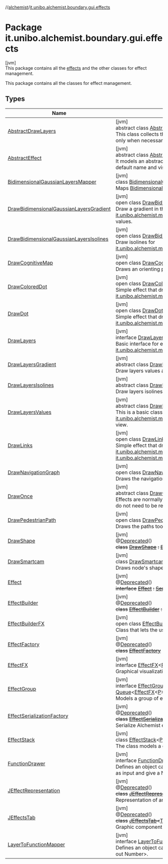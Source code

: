 //[alchemist](../../index.md)/[it.unibo.alchemist.boundary.gui.effects](index.md)

# Package it.unibo.alchemist.boundary.gui.effects

[jvm]\
This package contains all the [effects](-effect-f-x/index.md) and the other classes for effect management.

This package contains all the classes for effect management.

## Types

| Name | Summary |
|---|---|
| [AbstractDrawLayers](-abstract-draw-layers/index.md) | [jvm]<br>abstract class [AbstractDrawLayers](-abstract-draw-layers/index.md) : [DrawOnce](-draw-once/index.md), [DrawLayers](-draw-layers/index.md)<br>This class collects the following responsibilities: - it manages to draw layers only when necessary (as the apply method will be called for every node). |
| [AbstractEffect](-abstract-effect/index.md) | [jvm]<br>abstract class [AbstractEffect](-abstract-effect/index.md)<[P](-abstract-effect/index.md) : [Position2D](../it.unibo.alchemist.model.interfaces/-position2-d/index.md)<out [P](../it.unibo.alchemist.boundary.gui.effects.json/-effect-group-adapter/index.md)>?> : [EffectFX](-effect-f-x/index.md)<[P](../it.unibo.alchemist.boundary.gui.effects.json/-effect-group-adapter/index.md)> <br>It models an abstract implementation of the [effect](-effect-f-x/index.md) interface, implementing default name and visibility properties. |
| [BidimensionalGaussianLayersMapper](-bidimensional-gaussian-layers-mapper/index.md) | [jvm]<br>class [BidimensionalGaussianLayersMapper](-bidimensional-gaussian-layers-mapper/index.md) : [LayerToFunctionMapper](-layer-to-function-mapper/index.md)<br>Maps [BidimensionalGaussianLayer](../it.unibo.alchemist.model.implementations.layers/-bidimensional-gaussian-layer/index.md)s, it ignores any other layer. |
| [DrawBidimensionalGaussianLayersGradient](-draw-bidimensional-gaussian-layers-gradient/index.md) | [jvm]<br>open class [DrawBidimensionalGaussianLayersGradient](-draw-bidimensional-gaussian-layers-gradient/index.md) : [DrawLayersGradient](-draw-layers-gradient/index.md)<br>Draw a gradient in the background of the gui for [it.unibo.alchemist.model.implementations.layers.BidimensionalGaussianLayer](../it.unibo.alchemist.model.implementations.layers/-bidimensional-gaussian-layer/index.md)s values. |
| [DrawBidimensionalGaussianLayersIsolines](-draw-bidimensional-gaussian-layers-isolines/index.md) | [jvm]<br>open class [DrawBidimensionalGaussianLayersIsolines](-draw-bidimensional-gaussian-layers-isolines/index.md) : [DrawLayersIsolines](-draw-layers-isolines/index.md)<br>Draw isolines for [it.unibo.alchemist.model.implementations.layers.BidimensionalGaussianLayer](../it.unibo.alchemist.model.implementations.layers/-bidimensional-gaussian-layer/index.md)s. |
| [DrawCognitiveMap](-draw-cognitive-map/index.md) | [jvm]<br>open class [DrawCognitiveMap](-draw-cognitive-map/index.md) : [DrawOnce](-draw-once/index.md)<br>Draws an orienting pedestrian' cognitive map. |
| [DrawColoredDot](-draw-colored-dot/index.md) | [jvm]<br>open class [DrawColoredDot](-draw-colored-dot/index.md)<[P](-draw-colored-dot/index.md) : [Position2D](../it.unibo.alchemist.model.interfaces/-position2-d/index.md)<out [P](../it.unibo.alchemist.boundary.gui.effects.json/-effect-group-adapter/index.md)>?> : [DrawDot](-draw-dot/index.md)<[P](../it.unibo.alchemist.boundary.gui.effects.json/-effect-group-adapter/index.md)> <br>Simple effect that draws a colored dot for each [it.unibo.alchemist.model.interfaces.Node](../it.unibo.alchemist.model.interfaces/-node/index.md). |
| [DrawDot](-draw-dot/index.md) | [jvm]<br>open class [DrawDot](-draw-dot/index.md)<[P](-draw-dot/index.md) : [Position2D](../it.unibo.alchemist.model.interfaces/-position2-d/index.md)<out [P](../it.unibo.alchemist.boundary.gui.effects.json/-effect-group-adapter/index.md)>?> : [AbstractEffect](-abstract-effect/index.md)<[P](../it.unibo.alchemist.boundary.gui.effects.json/-effect-group-adapter/index.md)> <br>Simple effect that draws a black dot for each [it.unibo.alchemist.model.interfaces.Node](../it.unibo.alchemist.model.interfaces/-node/index.md). |
| [DrawLayers](-draw-layers/index.md) | [jvm]<br>interface [DrawLayers](-draw-layers/index.md) : [Effect](-effect/index.md)<br>Basic interface for every effect that draws something related to [it.unibo.alchemist.model.interfaces.Layer](../it.unibo.alchemist.model.interfaces/-layer/index.md)s. |
| [DrawLayersGradient](-draw-layers-gradient/index.md) | [jvm]<br>abstract class [DrawLayersGradient](-draw-layers-gradient/index.md) : [DrawLayersValues](-draw-layers-values/index.md)<br>Draw layers values as background in the gui. |
| [DrawLayersIsolines](-draw-layers-isolines/index.md) | [jvm]<br>abstract class [DrawLayersIsolines](-draw-layers-isolines/index.md) : [DrawLayersValues](-draw-layers-values/index.md)<br>Draw layers isolines. |
| [DrawLayersValues](-draw-layers-values/index.md) | [jvm]<br>abstract class [DrawLayersValues](-draw-layers-values/index.md) : [AbstractDrawLayers](-abstract-draw-layers/index.md), [FunctionDrawer](-function-drawer/index.md)<br>This is a basic class for all the effects meant to draw [it.unibo.alchemist.model.interfaces.Layer](../it.unibo.alchemist.model.interfaces/-layer/index.md)s values in different points of the view. |
| [DrawLinks](-draw-links/index.md) | [jvm]<br>open class [DrawLinks](-draw-links/index.md)<[P](-draw-links/index.md) : [Position2D](../it.unibo.alchemist.model.interfaces/-position2-d/index.md)<out [P](../it.unibo.alchemist.boundary.gui.effects.json/-effect-group-adapter/index.md)>?> : [AbstractEffect](-abstract-effect/index.md)<[P](../it.unibo.alchemist.boundary.gui.effects.json/-effect-group-adapter/index.md)> <br>Simple effect that draws a black line for each [it.unibo.alchemist.model.interfaces.Node](../it.unibo.alchemist.model.interfaces/-node/index.md) in a [it.unibo.alchemist.model.interfaces.Neighborhood](../it.unibo.alchemist.model.interfaces/-neighborhood/index.md). |
| [DrawNavigationGraph](-draw-navigation-graph/index.md) | [jvm]<br>open class [DrawNavigationGraph](-draw-navigation-graph/index.md) : [DrawOnce](-draw-once/index.md)<br>Draws the navigation graph of an [ImageEnvironmentWithGraph](../it.unibo.alchemist.model.implementations.environments/-image-environment-with-graph/index.md). |
| [DrawOnce](-draw-once/index.md) | [jvm]<br>abstract class [DrawOnce](-draw-once/index.md) : [Effect](-effect/index.md)<br>Effects are normally applied for each node, this is a base class for effects that do not need to be redrawn for each node. |
| [DrawPedestrianPath](-draw-pedestrian-path/index.md) | [jvm]<br>open class [DrawPedestrianPath](-draw-pedestrian-path/index.md) : [DrawOnce](-draw-once/index.md)<br>Draws the paths took by pedestrians. |
| [DrawShape](-draw-shape/index.md) | [jvm]<br>@[Deprecated](https://docs.oracle.com/javase/8/docs/api/java/lang/Deprecated.html)()<br>~~class~~ [~~DrawShape~~](-draw-shape/index.md) ~~:~~ [~~Effect~~](-effect/index.md) |
| [DrawSmartcam](-draw-smartcam/index.md) | [jvm]<br>class [DrawSmartcam](-draw-smartcam/index.md) : [Effect](-effect/index.md)<br>Draws node's shapes and cameras' fields of view. |
| [Effect](-effect/index.md) | [jvm]<br>@[Deprecated](https://docs.oracle.com/javase/8/docs/api/java/lang/Deprecated.html)()<br>~~interface~~ [~~Effect~~](-effect/index.md) ~~:~~ [~~Serializable~~](https://docs.oracle.com/javase/8/docs/api/java/io/Serializable.html) |
| [EffectBuilder](-effect-builder/index.md) | [jvm]<br>@[Deprecated](https://docs.oracle.com/javase/8/docs/api/java/lang/Deprecated.html)()<br>~~class~~ [~~EffectBuilder~~](-effect-builder/index.md) ~~:~~ [~~JFrame~~](https://docs.oracle.com/javase/8/docs/api/javax/swing/JFrame.html)~~,~~ [~~ActionListener~~](https://docs.oracle.com/javase/8/docs/api/java/awt/event/ActionListener.html) |
| [EffectBuilderFX](-effect-builder-f-x/index.md) | [jvm]<br>open class [EffectBuilderFX](-effect-builder-f-x/index.md)<br>Class that lets the user choose the effect from all it can find. |
| [EffectFactory](-effect-factory/index.md) | [jvm]<br>@[Deprecated](https://docs.oracle.com/javase/8/docs/api/java/lang/Deprecated.html)()<br>~~class~~ [~~EffectFactory~~](-effect-factory/index.md) |
| [EffectFX](-effect-f-x/index.md) | [jvm]<br>interface [EffectFX](-effect-f-x/index.md)<[P](-effect-f-x/index.md) : [Position2D](../it.unibo.alchemist.model.interfaces/-position2-d/index.md)<out [P](../it.unibo.alchemist.boundary.gui.effects.json/-effect-group-adapter/index.md)>?> : [Serializable](https://docs.oracle.com/javase/8/docs/api/java/io/Serializable.html)<br>Graphical visualization of something happening in the environment. |
| [EffectGroup](-effect-group/index.md) | [jvm]<br>interface [EffectGroup](-effect-group/index.md)<[P](-effect-group/index.md) : [Position2D](../it.unibo.alchemist.model.interfaces/-position2-d/index.md)<out [P](../it.unibo.alchemist.boundary.gui.effects.json/-effect-group-adapter/index.md)>?> : [Serializable](https://docs.oracle.com/javase/8/docs/api/java/io/Serializable.html), [Queue](https://docs.oracle.com/javase/8/docs/api/java/util/Queue.html)<[EffectFX](-effect-f-x/index.md)<[P](../it.unibo.alchemist.boundary.gui.effects.json/-effect-group-adapter/index.md)>> , [EffectFX](-effect-f-x/index.md)<[P](../it.unibo.alchemist.boundary.gui.effects.json/-effect-group-adapter/index.md)> <br>Models a group of effects. |
| [EffectSerializationFactory](-effect-serialization-factory/index.md) | [jvm]<br>@[Deprecated](https://docs.oracle.com/javase/8/docs/api/java/lang/Deprecated.html)()<br>~~class~~ [~~EffectSerializationFactory~~](-effect-serialization-factory/index.md)<br>Serialize Alchemist effects from/to file in human readable format. |
| [EffectStack](-effect-stack/index.md) | [jvm]<br>class [EffectStack](-effect-stack/index.md)<[P](-effect-stack/index.md) : [Position2D](../it.unibo.alchemist.model.interfaces/-position2-d/index.md)<out [P](../it.unibo.alchemist.boundary.gui.effects.json/-effect-group-adapter/index.md)>?> : [EffectGroup](-effect-group/index.md)<[P](../it.unibo.alchemist.boundary.gui.effects.json/-effect-group-adapter/index.md)> <br>The class models a group of effects, stored as a stack. |
| [FunctionDrawer](-function-drawer/index.md) | [jvm]<br>interface [FunctionDrawer](-function-drawer/index.md)<br>Defines an object capable of drawing functions that take a Position of type P as input and give a Number as output. |
| [JEffectRepresentation](-j-effect-representation/index.md) | [jvm]<br>@[Deprecated](https://docs.oracle.com/javase/8/docs/api/java/lang/Deprecated.html)()<br>~~class~~ [~~JEffectRepresentation~~](-j-effect-representation/index.md)~~<~~[T](-j-effect-representation/index.md)~~>~~ ~~:~~ [~~JTapeFeatureStack~~](../it.unibo.alchemist.boundary.gui.tape/-j-tape-feature-stack/index.md)~~,~~ [~~ItemSelectable~~](https://docs.oracle.com/javase/8/docs/api/java/awt/ItemSelectable.html)<br>Representation of an [Effect](-effect/index.md). |
| [JEffectsTab](-j-effects-tab/index.md) | [jvm]<br>@[Deprecated](https://docs.oracle.com/javase/8/docs/api/java/lang/Deprecated.html)()<br>~~class~~ [~~JEffectsTab~~](-j-effects-tab/index.md)~~<~~[T](-j-effects-tab/index.md)~~>~~ ~~:~~ [~~JTapeTab~~](../it.unibo.alchemist.boundary.gui.tape/-j-tape-tab/index.md)~~,~~ [~~ItemListener~~](https://docs.oracle.com/javase/8/docs/api/java/awt/event/ItemListener.html)<br>Graphic component to handle effects. |
| [LayerToFunctionMapper](-layer-to-function-mapper/index.md) | [jvm]<br>interface [LayerToFunctionMapper](-layer-to-function-mapper/index.md)<br>Defines an object capable of mapping a Layer<T, P> to a Function<* in P, * out Number>. |
